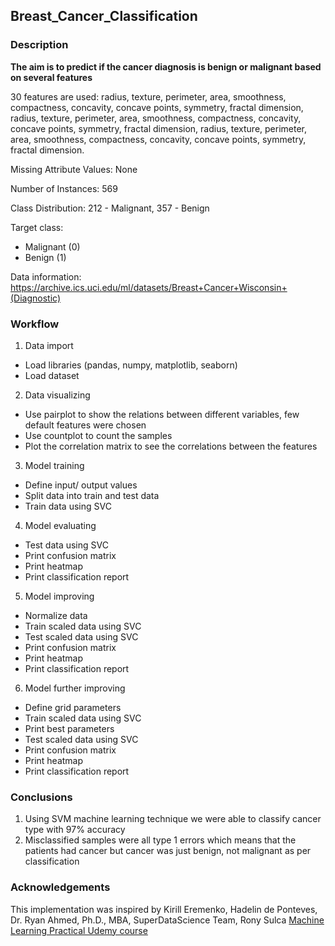 ## Breast_Cancer_Classification
### Description

**The aim is to predict if the cancer diagnosis is benign or malignant based on several features**

30 features are used: radius, texture, perimeter, area, smoothness, compactness, concavity, concave points, symmetry, fractal dimension, radius, texture, perimeter, area, smoothness, compactness, concavity, concave points, symmetry, fractal dimension, radius, texture, perimeter, area, smoothness, compactness, concavity, concave points, symmetry, fractal dimension.

Missing Attribute Values: None

Number of Instances: 569

Class Distribution: 212 - Malignant, 357 - Benign

Target class:
   - Malignant (0)
   - Benign (1)

Data information: https://archive.ics.uci.edu/ml/datasets/Breast+Cancer+Wisconsin+(Diagnostic)

### Workflow
1. Data import
- Load libraries (pandas, numpy, matplotlib, seaborn)
- Load dataset
2. Data visualizing
- Use pairplot to show the relations between different variables, few default features were chosen
- Use countplot to count the samples
- Plot the correlation matrix to see the correlations between the features
3. Model training
- Define input/ output values
- Split data into train and test data
- Train data using SVC
4. Model evaluating
- Test data using SVC
- Print confusion matrix
- Print heatmap
- Print classification report
5. Model improving
- Normalize data
- Train scaled data using SVC
- Test scaled data using SVC
- Print confusion matrix
- Print heatmap
- Print classification report
6. Model further improving
- Define grid parameters
- Train scaled data using SVC
- Print best parameters
- Test scaled data using SVC
- Print confusion matrix
- Print heatmap
- Print classification report

### Conclusions
1. Using SVM machine learning technique we were able to classify cancer type with 97% accuracy
2. Misclassified samples were all type 1 errors which means that the patients had cancer but cancer was just benign, not malignant as per classification

### Acknowledgements
This implementation was inspired by Kirill Eremenko, Hadelin de Ponteves, Dr. Ryan Ahmed, Ph.D., MBA, SuperDataScience Team, Rony Sulca [Machine Learning Practical Udemy course](https://www.udemy.com/course/machine-learning-practical/?utm_source=adwords&utm_medium=udemyads&utm_campaign=DataScience_v.PROF_la.EN_cc.ROW_ti.5336&utm_content=deal4584&utm_term=_._ag_85469003954_._ad_395279056268_._kw__._de_c_._dm__._pl__._ti_dsa-774930036449_._li_1011367_._pd__._&matchtype=b&gclid=CjwKCAiAvonyBRB7EiwAadauqdGsq1pYwJXPHmZpdR12WWHTeI31ZGNAR7wJqhrnln_dI452sQCbCBoCnvwQAvD_BwE)
